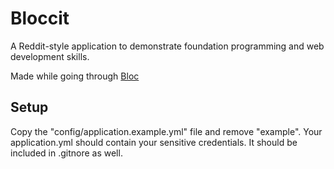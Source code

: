 # Bloccit

A Reddit-style application to demonstrate foundation programming and web development skills.

Made while going through [Bloc](http://bloc.io)

## Setup
Copy the "config/application.example.yml" file and remove "example". Your application.yml should contain your sensitive credentials. It should be included in .gitnore as well.